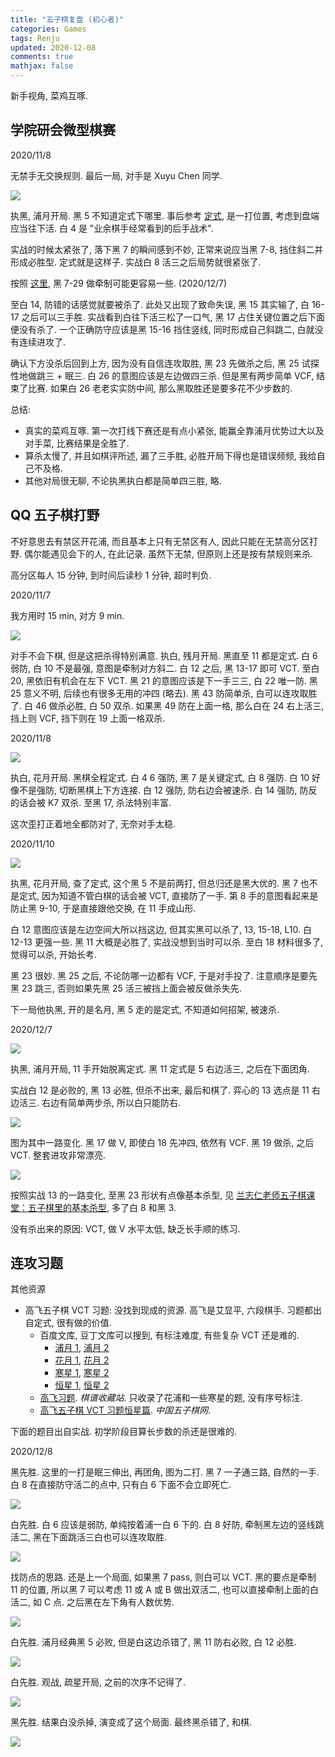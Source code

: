 ```yaml
---
title: "五子棋复盘 (初心者)"
categories: Games
tags: Renju
updated: 2020-12-08
comments: true
mathjax: false
---
```


新手视角, 菜鸡互啄. 

<!-- more -->

## 学院研会微型棋赛

2020/11/8 

无禁手无交换规则. 最后一局, 对手是 Xuyu Chen 同学.

![](https://shiina18.github.io/assets/posts/images/20201109095248986_9295.png)

执黑, 浦月开局. 黑 5 不知道定式下哪里. 事后参考 [定式](http://www.ljrenju.com/croom/i07/i07.htm), 是一打位置, 考虑到盘端应当往下活. 白 4 是 "业余棋手经常看到的后手战术".

实战的时候太紧张了, 落下黑 7 的瞬间感到不妙, 正常来说应当黑 7-8, 挡住斜二并形成必胜型. 定式就是这样子. 实战白 8 活三之后局势就很紧张了. 

按照 [这里](http://587.renju.org.tw/teach/teach011.htm), 黑 7-29 做牵制可能更容易一些. (2020/12/7)

至白 14, 防错的话感觉就要被杀了. 此处又出现了致命失误, 黑 15 其实输了, 白 16-17 之后可以三手胜. 实战看到白往下活三松了一口气, 黑 17 占住关键位置之后下面便没有杀了. 一个正确防守应该是黑 15-16 挡住竖线, 同时形成自己斜跳二, 白就没有连续进攻了.

确认下方没杀后回到上方, 因为没有自信连攻取胜, 黑 23 先做杀之后, 黑 25 试探性地做跳三 + 眠三. 白 26 的意图应该是左边做四三杀. 但是黑有两步简单 VCF, 结束了比赛. 如果白 26 老老实实防中间, 那么黑取胜还是要多花不少步数的.

总结: 

- 真实的菜鸡互啄. 第一次打线下赛还是有点小紧张, 能赢全靠浦月优势过大以及对手菜, 比赛结果是全胜了. 
- 算杀太慢了, 并且如棋评所述, 漏了三手胜, 必胜开局下得也是错误频频, 我给自己不及格. 
- 其他对局很无聊, 不论执黑执白都是简单四三胜, 略. 

## QQ 五子棋打野

不好意思去有禁区开花浦, 而且基本上只有无禁区有人, 因此只能在无禁高分区打野. 偶尔能遇见会下的人, 在此记录. 虽然下无禁, 但原则上还是按有禁规则来杀.

高分区每人 15 分钟, 到时间后读秒 1 分钟, 超时判负.

2020/11/7

我方用时 15 min, 对方 9 min.

![](https://shiina18.github.io/assets/posts/images/20201112163014596_11968.png)

对手不会下棋, 但是这把杀得特别满意. 执白, 残月开局. 黑直至 11 都是定式. 白 6 弱防, 白 10 不是最强, 意图是牵制对方斜二. 白 12 之后, 黑 13-17 即可 VCT. 至白 20, 黑依旧有机会在左下 VCT. 黑 21 的意图应该是下一手三三, 白 22 唯一防. 黑 25 意义不明, 后续也有很多无用的冲四 (略去). 黑 43 防简单杀, 白可以连攻取胜了. 白 46 做杀必胜, 白 50 双杀. 如果黑 49 防在上面一格, 那么白在 24 右上活三, 挡上则 VCF, 挡下则在 19 上面一格双杀. 

2020/11/8

![](https://shiina18.github.io/assets/posts/images/20201110235754855_17051.png)

执白, 花月开局. 黑棋全程定式. 白 4 6 强防, 黑 7 是关键定式, 白 8 强防. 白 10 好像不是强防, 切断黑棋上下方连接. 白 12 强防, 防右边会被速杀. 白 14 强防, 防反的话会被 K7 双杀. 至黑 17, 杀法特别丰富.

这次歪打正着地全都防对了, 无奈对手太稳.

2020/11/10

![](https://shiina18.github.io/assets/posts/images/20201110204242193_20620.png)

执黑, 花月开局, 查了定式, 这个黑 5 不是前两打, 但总归还是黑大优的. 黑 7 也不是定式, 因为知道不管白棋的话会被 VCT, 直接防了一手. 第 8 手的意图看起来是防止黑 9-10, 于是直接跟他交换, 在 11 手成山形. 

白 12 意图应该是左边空间大所以挡这边, 但其实黑可以杀了, 13, 15-18, L10. 白 12-13 更强一些. 黑 11 大概是必胜了, 实战没想到当时可以杀. 至白 18 材料很多了, 觉得可以杀, 开始长考.

黑 23 很妙. 黑 25 之后, 不论防哪一边都有 VCF, 于是对手投了. 注意顺序是要先黑 23 跳三, 否则如果先黑 25 活三被挡上面会被反做杀失先.

下一局他执黑, 开的是名月, 黑 5 走的是定式, 不知道如何招架, 被速杀.

2020/12/7

![](https://shiina18.github.io/assets/posts/images/20201208094717564_1916.png)

执黑, 浦月开局, 11 手开始脱离定式. 黑 11 定式是 5 右边活三, 之后在下面团角. 

实战白 12 是必败的, 黑 13 必胜, 但杀不出来, 最后和棋了. 弈心的 13 选点是 11 右边活三. 右边有简单两步杀, 所以白只能防右.

![](https://shiina18.github.io/assets/posts/images/20201208095905990_3687.png)

图为其中一路变化. 黑 17 做 V, 即使白 18 先冲四, 依然有 VCF. 黑 19 做杀, 之后 VCT. 整套进攻非常漂亮.

![](https://shiina18.github.io/assets/posts/images/20201208102520802_30217.png)

按照实战 13 的一路变化, 至黑 23 形状有点像基本杀型, 见 [兰志仁老师五子棋课堂：五子棋里的基本杀型](https://www.bilibili.com/video/BV1t7411B7UK), 多了白 8 和黑 3.

没有杀出来的原因: VCT, 做 V 水平太低, 缺乏长手顺的练习.

## 连攻习题

其他资源

- 高飞五子棋 VCT 习题: 没找到现成的资源. 高飞是艾显平, 六段棋手. 习题都出自定式, 很有做的价值.
    - 百度文库, 豆丁文库可以搜到, 有标注难度, 有些复杂 VCT 还是难的.
        - [浦月 1](https://wenku.baidu.com/view/ef1c7d46767f5acfa1c7cd16.html), [浦月 2](https://wenku.baidu.com/view/b0752cc7a1c7aa00b52acb16.html)
        - [花月 1](https://wenku.baidu.com/view/4abf63e7ba0d4a7302763a65.html), [花月 2](https://wenku.baidu.com/view/003b17cd80eb6294dd886c42.html)
        - [寒星 1](https://www.docin.com/p-582705712.html), [寒星 2](https://www.docin.com/p-1970021595.html)
        - [恒星 1](https://wenku.baidu.com/view/0402e0f7856a561252d36f46.html), [恒星 2](https://www.docin.com/p-794217390.html)
    - [高飞习题](http://game.onegreen.net/wzq/List/List_1585.html). *棋谱收藏站*. 只收录了花浦和一些寒星的题, 没有序号标注.
    - [高飞五子棋 VCT 习题恒星篇](http://www.wuzi8.com/gaofei/xiti/201203/3206.html). *中国五子棋网*.

下面的题目出自实战. 初学阶段目算长步数的杀还是很难的.

2020/12/8

黑先胜. 这里的一打是眠三伸出, 再团角, 图为二打.  黑 7 一子通三路, 自然的一手. 白 8 在直接防守活二的点中, 只有白 6 下面不会立即死亡.

![](https://shiina18.github.io/assets/posts/images/20201208122550570_15860.png)

白先胜. 白 6 应该是弱防, 单纯按着浦一白 6 下的. 白 8 好防, 牵制黑左边的竖线跳活二, 黑在下面跳活三白也可以连攻取胜.

![](https://shiina18.github.io/assets/posts/images/20201208122324201_5960.png)

找防点的思路. 还是上一个局面, 如果黑 7 pass, 则白可以 VCT. 黑的要点是牵制 11 的位置, 所以黑 7 可以考虑 11 或 A 或 B 做出双活二, 也可以直接牵制上面的白活二, 如 C 点. 之后黑在左下角有人数优势.

![](https://shiina18.github.io/assets/posts/images/20201212144212535_1493.png)

白先胜. 浦月经典黑 5 必败, 但是白这边杀错了, 黑 11 防右必败, 白 12 必胜.

![](https://shiina18.github.io/assets/posts/images/20201209121304335_29452.png)

白先胜. 观战, 疏星开局, 之前的次序不记得了.

![](https://shiina18.github.io/assets/posts/images/20201208172526318_20098.png)

黑先胜. 结果白没杀掉, 演变成了这个局面. 最终黑杀错了, 和棋.

![](https://shiina18.github.io/assets/posts/images/20201208172042411_4395.png)